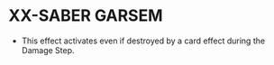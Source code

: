 # XX-SABER GARSEM

*   This effect activates even if destroyed by a card effect during the Damage Step.
